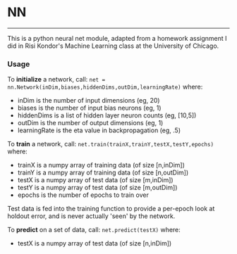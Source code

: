 # NN
---
This is a python neural net module, adapted from a homework assignment I did in Risi Kondor's Machine Learning class at the University of Chicago. 

### Usage
To **initialize** a network, call:
`net = nn.Network(inDim,biases,hiddenDims,outDim,learningRate)`
where:
* inDim is the number of input dimensions (eg, 20)
* biases is the number of input bias neurons (eg, 1)
* hiddenDims is a list of hidden layer neuron counts (eg, [10,5])
* outDim is the number of output dimensions (eg, 1)
* learningRate is the eta value in backpropagation (eg, .5)

To **train** a network, call:
`net.train(trainX,trainY,testX,testY,epochs)`
where:
* trainX is a numpy array of training data (of size [n,inDim])
* trainY is a numpy array of training data (of size [n,outDim])
* testX is a numpy array of test data (of size [m,inDim])
* testY is a numpy array of test data (of size [m,outDim])
* epochs is the number of epochs to train over

Test data is fed into the training function to provide a per-epoch look at holdout error, and is never actually 'seen' by the network.

To **predict** on a set of data, call:
`net.predict(testX)`
where:
* testX is a numpy array of test data (of size [n,inDim])
